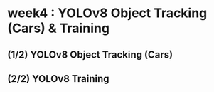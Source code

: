 # week4 : YOLOv8 Object Tracking (Cars) & Training
## (1/2) YOLOv8 Object Tracking (Cars)
## (2/2) YOLOv8 Training
